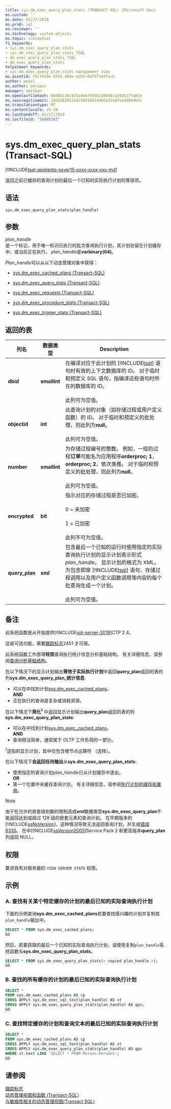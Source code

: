 ```yaml
---
title: sys.dm_exec_query_plan_stats (TRANSACT-SQL) |Microsoft Docs
ms.custom: ''
ms.date: 03/27/2018
ms.prod: sql
ms.reviewer: ''
ms.technology: system-objects
ms.topic: conceptual
f1_keywords:
- sys.dm_exec_query_plan_stats
- sys.dm_exec_query_plan_stats_TSQL
- dm_exec_query_plan_stats_TSQL
- dm_exec_query_plan_stats
helpviewer_keywords:
- sys.dm_exec_query_plan_stats management view
ms.assetid: fdc7659e-df41-488e-b2b5-0d79734dfacb
author: pmasl
ms.author: pelopes
manager: amitban
ms.openlocfilehash: 0dd8b138c425adb47f0bb228848ca39361ffa87e
ms.sourcegitcommit: 2db83830514d23691b914466a314dfeb49094b3c
ms.translationtype: MT
ms.contentlocale: zh-CN
ms.lasthandoff: 03/27/2019
ms.locfileid: "58495243"
---
```

# <a name="sysdmexecqueryplanstats-transact-sql"></a>sys.dm_exec_query_plan_stats (Transact-SQL)
[!INCLUDE[tsql-appliesto-ssver15-xxxx-xxxx-xxx-md](../../includes/tsql-appliesto-ssver15-xxxx-xxxx-xxx.md)]

返回之前已缓存的查询计划的最后一个已知的实际执行计划的等效项。 

## <a name="syntax"></a>语法

```
sys.dm_exec_query_plan_stats(plan_handle)  
``` 

## <a name="arguments"></a>参数 
*plan_handle*  
是一个标记，用于唯一标识已执行的批次查询执行计划，其计划驻留在计划缓存中，或当前正在执行。 *plan_handle*是**varbinary(64)**。   

*Plan_handle*可以从以下动态管理对象中获得：  
  
-   [sys.dm_exec_cached_plans &#40;Transact-SQL&#41;](../../relational-databases/system-dynamic-management-views/sys-dm-exec-cached-plans-transact-sql.md)  
  
-   [sys.dm_exec_query_stats (Transact-SQL)](../../relational-databases/system-dynamic-management-views/sys-dm-exec-query-stats-transact-sql.md)  
  
-   [sys.dm_exec_requests &#40;Transact-SQL&#41;](../../relational-databases/system-dynamic-management-views/sys-dm-exec-requests-transact-sql.md)  

-   [sys.dm_exec_procedure_stats &#40;Transact-SQL&#41;](../../relational-databases/system-dynamic-management-views/sys-dm-exec-procedure-stats-transact-sql.md)  

-   [sys.dm_exec_trigger_stats &#40;Transact-SQL&#41;](../../relational-databases/system-dynamic-management-views/sys-dm-exec-trigger-stats-transact-sql.md)  

## <a name="table-returned"></a>返回的表

|列名|数据类型|Description|  
|-----------------|---------------|-----------------|
|**dbid**|**smallint**|在编译对应于此计划的 [!INCLUDE[tsql](../../includes/tsql-md.md)] 语句时有效的上下文数据库的 ID。 对于临时和预定义 SQL 语句，指编译这些语句时所在的数据库的 ID。<br /><br /> 此列可为空值。|  
|**objectid**|**int**|此查询计划的对象（如存储过程或用户定义函数）的 ID。 对于临时和预定义的批处理，则此列为**null**。<br /><br /> 此列可为空值。|  
|**number**|**smallint**|为存储过程编号的整数。 例如，一组的过程**订单**可能名为应用程序**orderproc; 1**， **orderproc; 2**，依次类推。 对于临时和预定义的批处理，则此列为**null**。<br /><br /> 此列可为空值。|  
|**encrypted**|**bit**|指示对应的存储过程是否已加密。<br /><br /> 0 = 未加密<br /><br /> 1 = 已加密<br /><br /> 此列不可为空值。|  
|**query_plan**|**xml**|包含最后一个已知的运行时使用指定的实际查询执行计划的显示计划表示形式*plan_handle*。 显示计划的格式为 XML。 为包含即席 [!INCLUDE[tsql](../../includes/tsql-md.md)] 语句、存储过程调用以及用户定义函数调用等内容的每个批查询生成一个计划。<br /><br /> 此列可为空值。| 

## <a name="remarks"></a>备注
此系统函数是从开始提供[!INCLUDE[sql-server-2019](../../includes/sssqlv15-md.md)]CTP 2.4。

这是可选功能，需要[跟踪标志](../../t-sql/database-console-commands/dbcc-traceon-trace-flags-transact-sql.md)2451 才可用。   

此系统函数工作原理**轻型**查询执行统计信息分析基础结构。 有关详细信息，请参阅[查询分析基础结构](../../relational-databases/performance/query-profiling-infrastructure.md)。  

在以下情况下的显示计划输出**等效于实际执行计划**中返回**query_plan**返回的表的列**sys.dm_exec_query_plan_统计信息**:  

-   可以在中找到计划[sys.dm_exec_cached_plans](../../relational-databases/system-dynamic-management-views/sys-dm-exec-cached-plans-transact-sql.md)。     
    **AND**    
-   正在执行的查询是复杂或消耗资源。

在以下情况下**简化<sup>1</sup>** 中返回显示计划输出**query_plan**返回的表的列**sys.dm_exec_query_plan_stats**:  

-   可以在中找到计划[sys.dm_exec_cached_plans](../../relational-databases/system-dynamic-management-views/sys-dm-exec-cached-plans-transact-sql.md)。     
    **AND**    
-   查询相当简单，通常属于 OLTP 工作负荷的一部分。

<sup>1</sup>这指的显示计划，其中仅包含根节点运算符 （选择）。 

在以下情况下**会返回任何输出**从**sys.dm_exec_query_plan_stats**:

-   使用指定的查询计划*plan_handle*已从计划缓存中逐出。     
    **OR**    
-   第一个位置中未缓存查询计划。 有关详细信息，请参阅[执行计划的缓存和重用](../../relational-databases/query-processing-architecture-guide.md#execution-plan-caching-and-reuse)。
  
> [!NOTE] 
> 由于在允许的嵌套级别数的限制造成**xml**数据类型**sys.dm_exec_query_plan**不能返回达到或超过 128 级的嵌套元素的查询计划。 在早期版本的[!INCLUDE[ssNoVersion](../../includes/ssnoversion-md.md)]，这种情况导致无法返回查询计划，并生成[错误 6335](../../relational-databases/errors-events/database-engine-events-and-errors.md#errors-6000-to-6999)。 在中[!INCLUDE[ssVersion2005](../../includes/ssversion2005-md.md)]Service Pack 2 和更高版本**query_plan**列返回 NULL。  

## <a name="permissions"></a>权限  
 要求具有对服务器的 `VIEW SERVER STATE` 权限。  

## <a name="examples"></a>示例  
  
### <a name="a-looking-at-last-known-actual-query-execution-plan-for-a-specific-cached-plan"></a>A. 查找有关某个特定缓存的计划的最后已知的实际查询执行计划  
 下面的示例查询**sys.dm_exec_cached_plans**若要查找感兴趣的计划并复制其`plan_handle`输出中。  
  
```sql  
SELECT * FROM sys.dm_exec_cached_plans;  
GO  
```  
  
然后，若要获取的最后一个已知的实际查询执行计划，请使用复制`plan_handle`系统函数与**sys.dm_exec_query_plan_stats**。  
  
```sql  
SELECT * FROM sys.dm_exec_query_plan_stats(< copied plan_handle >);  
GO  
```   

### <a name="b-looking-at-last-known-actual-query-execution-plan-for-all-cached-plans"></a>B. 查找的所有缓存的计划的最后已知的实际查询执行计划
  
```sql  
SELECT *   
FROM sys.dm_exec_cached_plans AS cp
CROSS APPLY sys.dm_exec_sql_text(plan_handle) AS st
CROSS APPLY sys.dm_exec_query_plan_stats(plan_handle) AS qps;  
GO  
```   

### <a name="c-looking-at-last-known-actual-query-execution-plan-for-a-specific-cached-plan-and-query-text"></a>C. 查找特定缓存的计划和查询文本的最后已知的实际查询执行计划

```sql  
SELECT *   
FROM sys.dm_exec_cached_plans AS cp
CROSS APPLY sys.dm_exec_sql_text(plan_handle) AS st
CROSS APPLY sys.dm_exec_query_plan_stats(plan_handle) AS qps
WHERE st.text LIKE 'SELECT * FROM Person.Person%';  
GO  
```   

## <a name="see-also"></a>请参阅
  [跟踪标志](../../t-sql/database-console-commands/dbcc-traceon-trace-flags-transact-sql.md)  
 [动态管理视图和函数 (Transact-SQL)](~/relational-databases/system-dynamic-management-views/system-dynamic-management-views.md)   
 [与数据库相关的动态管理视图&#40;Transact SQL&#41;](../../relational-databases/system-dynamic-management-views/database-related-dynamic-management-views-transact-sql.md)  

